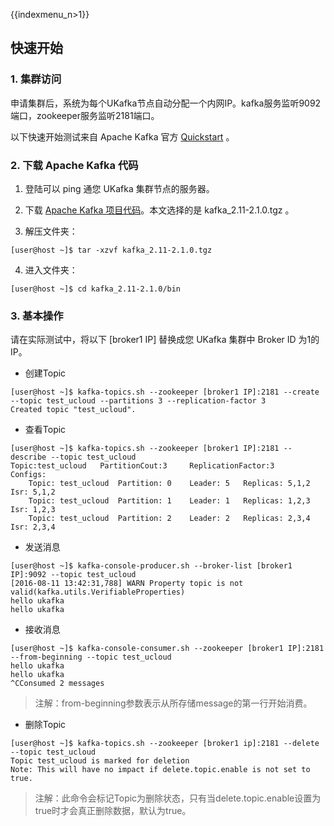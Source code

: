 {{indexmenu_n>1}}

## 快速开始

### 1. 集群访问

申请集群后，系统为每个UKafka节点自动分配一个内网IP。kafka服务监听9092端口，zookeeper服务监听2181端口。

以下快速开始测试来自 Apache Kafka 官方
[Quickstart](https://kafka.apache.org/quickstart) 。

### 2. 下载 Apache Kafka 代码

1. 登陆可以 ping 通您 UKafka 集群节点的服务器。

2. 下载 [Apache Kafka
项目代码](https://www.apache.org/dyn/closer.cgi?path=/kafka/2.1.0/kafka_2.11-2.1.0.tgz)。本文选择的是
kafka\_2.11-2.1.0.tgz 。

3. 解压文件夹：

```
[user@host ~]$ tar -xzvf kafka_2.11-2.1.0.tgz
```

4. 进入文件夹：

```
[user@host ~]$ cd kafka_2.11-2.1.0/bin
```

### 3. 基本操作

请在实际测试中，将以下 \[broker1 IP\] 替换成您 UKafka 集群中 Broker ID 为1的 IP。

- 创建Topic

```
[user@host ~]$ kafka-topics.sh --zookeeper [broker1 IP]:2181 --create --topic test_ucloud --partitions 3 --replication-factor 3
Created topic "test_ucloud".
```

- 查看Topic

```
[user@host ~]$ kafka-topics.sh --zookeeper [broker1 IP]:2181 --describe --topic test_ucloud
Topic:test_ucloud   PartitionCout:3     ReplicationFactor:3    Configs:
    Topic: test_ucloud  Partition: 0    Leader: 5   Replicas: 5,1,2 Isr: 5,1,2
    Topic: test_ucloud  Partition: 1    Leader: 1   Replicas: 1,2,3 Isr: 1,2,3
    Topic: test_ucloud  Partition: 2    Leader: 2   Replicas: 2,3,4 Isr: 2,3,4
```

- 发送消息

```
[user@host ~]$ kafka-console-producer.sh --broker-list [broker1 IP]:9092 --topic test_ucloud
[2016-08-11 13:42:31,788] WARN Property topic is not valid(kafka.utils.VerifiableProperties)
hello ukafka
hello ukafka
```

- 接收消息

```
[user@host ~]$ kafka-console-consumer.sh --zookeeper [broker1 IP]:2181 --from-beginning --topic test_ucloud
hello ukafka
hello ukafka
^CConsumed 2 messages
```

> 注解：from-beginning参数表示从所存储message的第一行开始消费。

- 删除Topic

```
[user@host ~]$ kafka-topics.sh --zookeeper [broker1 ip]:2181 --delete --topic test_ucloud
Topic test_ucloud is marked for deletion
Note: This will have no impact if delete.topic.enable is not set to true.
```

> 注解：此命令会标记Topic为删除状态，只有当delete.topic.enable设置为true时才会真正删除数据，默认为true。
